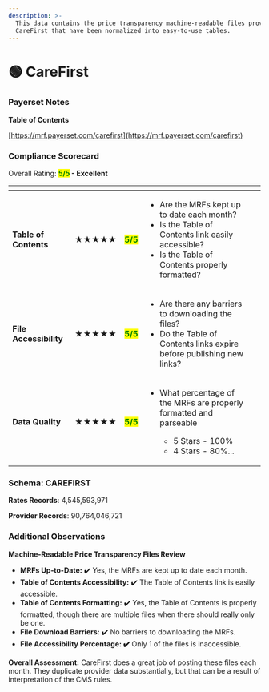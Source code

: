```yaml
---
description: >-
  This data contains the price transparency machine-readable files provided by
  CareFirst that have been normalized into easy-to-use tables.
---
```


# 🟢 CareFirst

### Payerset Notes

**Table of Contents**

[https://mrf.payerset.com/carefirst](https://mrf.payerset.com/carefirst)

### Compliance Scorecard

Overall Rating: <mark style="color:green;">**5/5**</mark>**&#x20;- Excellent**

<table data-view="cards"><thead><tr><th></th><th></th><th></th><th></th><th data-hidden data-card-cover data-type="files"></th></tr></thead><tbody><tr><td><strong>Table of Contents</strong></td><td><strong>★★★★★</strong></td><td><mark style="color:green;"><strong>5/5</strong></mark></td><td><ul><li>Are the MRFs kept up to date each month? </li><li>Is the Table of Contents link easily accessible?</li><li>Is the Table of Contents properly formatted?</li></ul></td><td></td></tr><tr><td><strong>File Accessibility</strong></td><td><strong>★★★★★</strong></td><td><mark style="color:green;"><strong>5/5</strong></mark></td><td><ul><li>Are there any barriers to downloading the files?</li><li>Do the Table of Contents links expire before publishing new links?</li></ul></td><td></td></tr><tr><td><strong>Data Quality</strong></td><td><strong>★★★★★</strong></td><td><mark style="color:green;"><strong>5/5</strong></mark></td><td><ul><li><p>What percentage of the MRFs are properly formatted and parseable</p><ul><li>5 Stars - 100%</li><li>4 Stars - 80%...</li></ul></li></ul></td><td></td></tr></tbody></table>

### Schema: CAREFIRST

**Rates Records**: 4,545,593,971

**Provider Records**: 90,764,046,721

### Additional Observations

**Machine-Readable Price Transparency Files Review**

* **MRFs Up-to-Date:** ✔️ Yes, the MRFs are kept up to date each month.
* **Table of Contents Accessibility:** ✔️ The Table of Contents link is easily accessible.
* **Table of Contents Formatting:** ✔️ Yes, the Table of Contents is properly formatted, though there are multiple files when there should really only be one.
* **File Download Barriers:** ✔️ No barriers to downloading the MRFs.
* **File Accessibility Percentage: ✔️** Only 1 of the files is inaccessible.

**Overall Assessment:** CareFirst does a great job of posting these files each month. They duplicate provider data substantially, but that can be a result of interpretation of the CMS rules.
